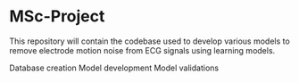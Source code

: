 # MSc-Project
This repository will contain the codebase used to develop various models to remove electrode motion noise from ECG signals using learning models. 

Database creation
Model development
Model validations